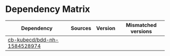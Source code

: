 # Dependency Matrix

Dependency | Sources | Version | Mismatched versions
---------- | ------- | ------- | -------------------
[cb-kubecd/bdd-nh-1584528974](https://github.com/cb-kubecd/bdd-nh-1584528974.git) |  | []() | 
